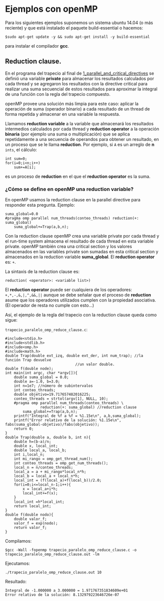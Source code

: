 # Ejemplos con openMP

Para los siguientes ejemplos suponemos un sistema ubuntu 14.04 (o más reciente) y que está instalado el paquete build-essential o hacemos:

```
$sudo apt-get update -y && sudo apt-get install -y build-essential
```

para instalar el compilador **gcc**.


## Reduction clause.

En el programa del trapecio al final de [1_parallel_and_critical_directives](../1_parallel_and_critical_directives) se definió una variable **private** para almacenar los resultados calculados por cada thread y se agregaron los resultados con la directive critical para realizar una suma secuencial de estos resultados para aproximar la integral de una función con la regla del trapecio compuesto.

openMP provee una solución más limpia para este caso: aplicar la operación de suma (operador binario) a cada resultado de un thread de forma repetida y almacenar en una variable la respuesta.

Llamamos **reduction variable** a la variable que almacenará los resultados intermedios calculados por cada thread y **reduction operator** a la operación **binaria** (por ejemplo una suma o multiplicación) que se aplica repetidamente a una secuencia de operandos para obtener un resultado, en un proceso que se le llama **reduction**. Por ejemplo, si ```A``` es un arreglo de **n** ```ints```, el cálculo:

```
int sum=0;
for(i=0;i<n;i++)
	sum+=A[i];
``` 

es un proceso de **reduction** en el que el **reduction operator** es la suma.

### ¿Cómo se define en openMP una **reduction variable**?

En openMP usamos la reduction clause en la parallel directive para responder esta pregunta. Ejemplo:

```
suma_global=0.0
#pragma omp parallel num_threads(conteo_threads) reduction(+: suma_global)
	suma_global+=Trap(a,b,n);

```

Con la reduction clause openMP crea una variable private por cada thread y el run-time system almacena el resultado de cada thread en esta variable private. openMP también crea una critical section y los valores almacenados en las variables private son sumadas en esta critical section y almacenados en la reduction variable **suma_global**. El **reduction operator** es: ```+```.

La sintaxis de la reduction clause es:

```
reduction( <operator>: <variable list>)
```

El **reduction operator** puede ser cualquiera de los operadores: ```+,*,-,&,|,^,&&,||``` aunque se debe señalar que el proceso de **reduction** asume que los operadores utilizados cumplen con la propiedad asociativa. (El operador de resta no cumple con esto...)

Así, el ejemplo de la regla del trapecio con la reduction clause queda como sigue:


```trapecio_paralelo_omp_reduce_clause.c```:

```
#include<stdio.h>
#include<stdlib.h>
#include<omp.h>
#include<math.h>
double Trap(double ext_izq, double ext_der, int num_trap); //la función Trap devuelve
                                //un valor double.
double f(double node);
int main(int argc, char *argv[]){
    double suma_global = 0.0;
    double a=-1.0, b=3.0;
    int n=1e7; //número de subintervalos
    int conteo_threads;
    double objetivo=19.717657482016225;
    conteo_threads = strtol(argv[1], NULL, 10);
    #pragma omp parallel num_threads(conteo_threads) \
    			reduction(+: suma_global) //reduction clause
        suma_global+=Trap(a,b,n);
    printf("Integral de %f a %f = %1.15e\n", a,b,suma_global);
    printf("Error relativo de la solución: %1.15e\n", fabs(suma_global-objetivo)/fabs(objetivo));
    return 0;
}
double Trap(double a, double b, int n){
    double h=(b-a)/n;
    double x, local_int;
    double local_a, local_b;
    int i,local_n;
    int mi_rango = omp_get_thread_num();
    int conteo_threads = omp_get_num_threads();
    local_n = n/conteo_threads;
    local_a = a + mi_rango*local_n*h;
    local_b = local_a + local_n*h;
    local_int = (f(local_a)+f(local_b))/2.0;
    for(i=0;i<=local_n-1;i++){
        x = local_a+i*h;
        local_int+=f(x);
    }
    local_int =h*local_int;
    return local_int;
}
double f(double nodo){
    double valor_f;
    valor_f = exp(nodo);
    return valor_f;
}
```

Compilamos:

```
$gcc -Wall -fopenmp trapecio_paralelo_omp_reduce_clause.c -o trapecio_paralelo_omp_reduce_clause.out -lm
```

Ejecutamos:

```
./trapecio_paralelo_omp_reduce_clause.out 10
```

Resultado:

```
Integral de -1.000000 a 3.000000 = 1.971767351834609e+01
Error relativo de la solución: 8.132979223646726e-07
```






